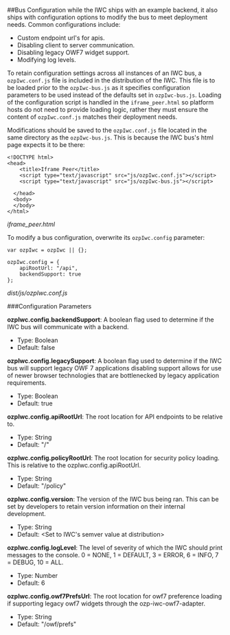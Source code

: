 ##Bus Configuration
while the IWC ships with an example backend, it also ships with configuration options to modify the bus to meet
deployment needs. Common configurations include:

  - Custom endpoint url's for apis.
  - Disabling client to server communication.
  - Disabling legacy OWF7 widget support.
  - Modifying log levels.

To retain configuration settings across all instances of an IWC bus, a `ozpIwc.conf.js` file is included in the
distribution of the IWC. This file is to be loaded prior to the `ozpIwc-bus.js` as it specifies configuration parameters
to be used instead of the defaults set in `ozpIwc-bus.js`. Loading of the configuration script is handled in the 
`iframe_peer.html` so platform hosts do not need to provide loading logic, rather they must ensure the content of
`ozpIwc.conf.js` matches their deployment needs.

Modifications should be saved to the `ozpIwc.conf.js` file located in the same directory as the `ozpIwc-bus.js`. This 
is because the IWC bus's html page expects it to be there:

```
<!DOCTYPE html>
<head>
    <title>Iframe Peer</title>
    <script type="text/javascript" src="js/ozpIwc.conf.js"></script>
    <script type="text/javascript" src="js/ozpIwc-bus.js"></script>

  </head>
  <body>
  </body>
</html>
```
*iframe_peer.html*

To modify a bus configuration, overwrite its `ozpIwc.config` parameter:
```
var ozpIwc = ozpIwc || {};

ozpIwc.config = {
    apiRootUrl: "/api",
    backendSupport: true
};
```
*dist/js/ozpIwc.conf.js*

###Configuration Parameters

**ozpIwc.config.backendSupport**: A boolean flag used to determine if the IWC bus will communicate with a backend.
  - Type: Boolean
  - Default: false

**ozpIwc.config.legacySupport**: A boolean flag used to determine if the IWC bus will support legacy OWF 7 applications
 disabling support allows for use of newer browser technologies that are bottlenecked by legacy application requirements.
  - Type: Boolean
  - Default: true

**ozpIwc.config.apiRootUrl**: The root location for API endpoints to be relative to.
  - Type: String
  - Default: "/"

**ozpIwc.config.policyRootUrl**: The root location for security policy loading. This is relative to the
ozpIwc.config.apiRootUrl.
  - Type: String
  - Default: "/policy"


**ozpIwc.config.version**: The version of the IWC bus being ran. This can be set by developers to retain version
information on their internal development.
  - Type: String
  - Default: <Set to IWC's semver value at distribution>

**ozpIwc.config.logLevel**: The level of severity of which the IWC should print messages to the console.
0 = NONE, 1 = DEFAULT, 3 = ERROR, 6 = INFO, 7 = DEBUG, 10 = ALL.
  - Type: Number
  - Default: 6
  
**ozpIwc.config.owf7PrefsUrl**: The root location for owf7 preference loading if supporting legacy owf7 widgets through
the ozp-iwc-owf7-adapter. 
  - Type: String
  - Default: "/owf/prefs"





